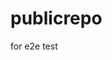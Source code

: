 # publicrepo
for e2e test


























































































































































































































































































































































































































































































































































































































































































































































































































































































































































































































































































































































































































































































































































































































































































































































































































































































































































































































































































